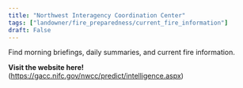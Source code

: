 ```yaml
---
title: "Northwest Interagency Coordination Center"
tags: ["landowner/fire_preparedness/current_fire_information"]
draft: False
---
```


Find morning briefings, daily summaries, and current fire information.

**Visit the website here!** (https://gacc.nifc.gov/nwcc/predict/intelligence.aspx)

